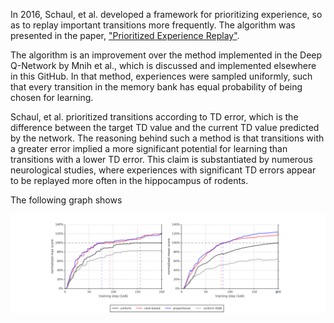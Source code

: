 In 2016, Schaul, et al. developed a framework for prioritizing experience, so as to replay important transitions more frequently. The algorithm was presented in the paper, ["Prioritized Experience Replay"](https://arxiv.org/pdf/1511.05952.pdf).

The algorithm is an improvement over the method implemented in the Deep Q-Network by Mnih et al., which is discussed and implemented elsewhere in this GitHub. In that method, experiences were sampled uniformly, such that every transition in the memory bank has equal probability of being chosen for learning.

Schaul, et al. prioritized transitions according to TD error, which is the difference between the target TD value and the current TD value predicted by the network. The reasoning behind such a method is that transitions with a greater error implied a more significant potential for learning than transitions with a lower TD error. This claim is substantiated by numerous neurological studies, where experiences with significant TD errors appear to be replayed more often in the hippocampus of rodents.

The following graph shows

![](images/per_results.PNG)


